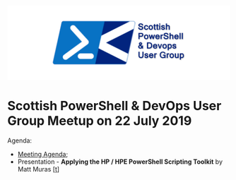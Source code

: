 ![Scottish PowerShell and DevOps User Group Logo](/scotpsug-logo.png)
# Scottish PowerShell & DevOps User Group Meetup on 22 July 2019

Agenda:

* [Meeting Agenda](https://github.com/psdevopsug/usergroup/blob/master/2019/07-July/MeetingAgenda.pptx);
* Presentation - **Applying the HP / HPE PowerShell Scripting Toolkit** by Matt Muras [[t](https://twitter.com/vmse_mmuras)] 